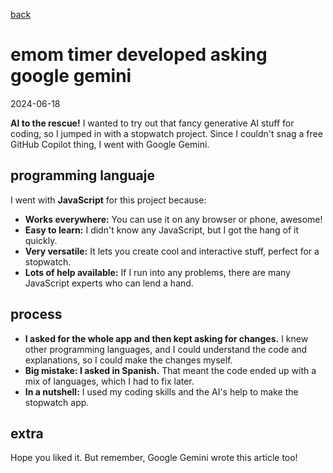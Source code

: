[back](/)
# emom timer developed asking google gemini
2024-06-18

__AI to the rescue!__ I wanted to try out that fancy generative AI stuff for coding, so I jumped in with a stopwatch project. Since I couldn't snag a free GitHub Copilot thing, I went with Google Gemini.

## programming languaje

I went with **JavaScript** for this project because:

-   __Works everywhere:__ You can use it on any browser or phone, awesome!
-   __Easy to learn:__ I didn't know any JavaScript, but I got the hang of it quickly.
-   __Very versatile:__ It lets you create cool and interactive stuff, perfect for a stopwatch.
-   __Lots of help available:__ If I run into any problems, there are many JavaScript experts who can lend a hand.

## process

- __I asked for the whole app and then kept asking for changes.__ I knew other programming languages, and I could understand the code and explanations, so I could make the changes myself.
- __Big mistake: I asked in Spanish.__ That meant the code ended up with a mix of languages, which I had to fix later.
- __In a nutshell:__ I used my coding skills and the AI's help to make the stopwatch app.

## extra

Hope you liked it. But remember, Google Gemini wrote this article too!
